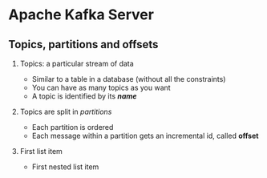 # Apache Kafka Server 
## Topics, partitions and offsets
1. Topics: a particular stream of data
   - Similar to a table in a database (without all the constraints)
   - You can have as many topics as you want
   - A topic is identified by its ***name***
2. Topics are split in *partitions*
   - Each partition is ordered
   - Each message within a partition gets an incremental id, called **offset**

1. First list item
   - First nested list item
